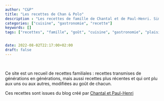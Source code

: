 ```yaml
---
author: "C&P"
title: "Les recettes de Chan & Polo"
description : "Les recettes de famille de Chantal et de Paul-Henri. Simples ou complexes, elles sont toujours savoureuses et a goût prononcé"
categories: ["cuisine", "gastronomie", "recette"]
keywords: []
tags: ["recettes", "famille", "goût", "cuisine", "gastronomie", "plaisir", "table"]


date: 2022-08-02T22:17:00+02:00
draft: false
---
```

<br>
 <div class="bg-mycolor-300 border-4 border-mycolor-600 border-double p-12 text-center">
      <p >Ce site est un recueil de recettes familiales : recettes transmises de générations en générations, mais aussi recettes plus récentes et qui ont plu aux uns ou aux autres, modifiées au goût de chacun.</p>
      <p>Ces recettes sont issues du blog créé par <a class="italic" href="http://chanpolo.blogspot.com/">Chantal et Paul-Henri</a></p>
</div>

